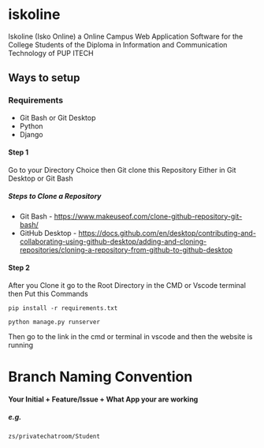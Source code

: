 # iskoline
Iskoline (Isko Online) a Online Campus Web Application Software for the College Students of 
the Diploma in Information and Communication Technology of PUP ITECH


## Ways to setup
### Requirements 
- Git Bash or Git Desktop
- Python
- Django 

#### Step 1
Go to your Directory Choice then Git clone this Repository Either in Git Desktop or Git Bash
##### Steps to Clone a Repository 
- Git Bash - https://www.makeuseof.com/clone-github-repository-git-bash/
- GitHub Desktop -  https://docs.github.com/en/desktop/contributing-and-collaborating-using-github-desktop/adding-and-cloning-repositories/cloning-a-repository-from-github-to-github-desktop

#### Step 2
After you Clone it go to the Root Directory in the CMD or Vscode terminal then Put this Commands

``` Requirements
pip install -r requirements.txt
```

``` 
python manage.py runserver
```

Then go to the link in the cmd or terminal in vscode and then the website is running

<!-- This is the Official Method for Running this Application on your Local Machine -->
# Branch Naming Convention

#### Your Initial + Feature/Issue + What App your are working
##### e.g. 
```
zs/privatechatroom/Student
```

<!-- Check all the Groupmates Branch -->
